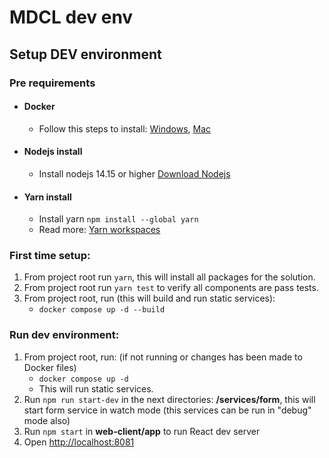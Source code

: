 # MDCL dev env

## Setup DEV environment
### Pre requirements
- #### Docker
  - Follow this steps to install: [Windows](https://docs.docker.com/docker-for-windows/install/), [Mac](https://docs.docker.com/docker-for-mac/install/)

- #### Nodejs install
  - Install nodejs 14.15 or higher [Download Nodejs](https://nodejs.org/en/download/)

- #### Yarn install
  - Install yarn `npm install --global yarn`
  - Read more: [Yarn workspaces](https://classic.yarnpkg.com/en/docs/workspaces/)


### First time setup:
  1. From project root run `yarn`, this will install all packages for the solution.
  3. From project root run `yarn test` to verify all components are pass tests.
  4. From project root, run (this will build and run static services):
     - `docker compose up -d --build`

### Run dev environment:
  1. From project root, run: (if not running or changes has been made to Docker files)
      - `docker compose up -d`
      -  This will run static services.
  2. Run `npm run start-dev` in the next directories: **/services/form**, this will start form service in watch mode (this services can be run in "debug" mode also)
  3. Run `npm start` in **web-client/app** to run React dev server
  4. Open [http://localhost:8081](http://localhost:8081)
